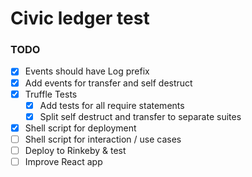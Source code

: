# Civic ledger test

### TODO
* [x] Events should have Log prefix
* [x] Add events for transfer and self destruct
* [x] Truffle Tests
  * [x] Add tests for all require statements
  * [x] Split self destruct and transfer to separate suites
* [x] Shell script for deployment
* [ ] Shell script for interaction / use cases
* [ ] Deploy to Rinkeby & test
* [ ] Improve React app
